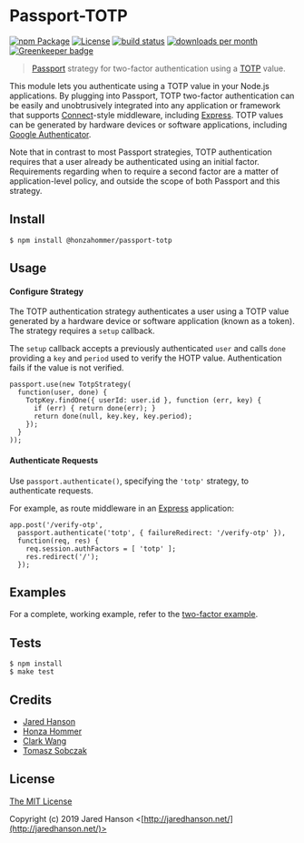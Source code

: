 # Passport-TOTP

[![npm Package](https://img.shields.io/npm/v/@honzahommer/passport-totp.svg)](https://www.npmjs.org/package/@honzahommer/passport-totp)
[![License](https://img.shields.io/npm/l/@honzahommer/passport-totp.svg)](https://github.com/honzahommer/passport-totp/blob/master/LICENSE)
[![build status](https://img.shields.io/travis/honzahommer/passport-totp/master.svg)](http://travis-ci.org/honzahommer/passport-totp)
[![downloads per month](http://img.shields.io/npm/dm/@honzahommer/passport-totp.svg)](https://www.npmjs.org/package/@honzahommer/passport-totp)
[![Greenkeeper badge](https://badges.greenkeeper.io/honzahommer/passport-totp.svg)](https://greenkeeper.io/)

> [Passport](http://passportjs.org/) strategy for two-factor authentication using
a [TOTP](http://tools.ietf.org/html/rfc6238) value.

This module lets you authenticate using a TOTP value in your Node.js
applications.  By plugging into Passport, TOTP two-factor authentication can be
easily and unobtrusively integrated into any application or framework that
supports [Connect](http://www.senchalabs.org/connect/)-style middleware,
including [Express](http://expressjs.com/).  TOTP values can be generated by
hardware devices or software applications, including [Google Authenticator](https://code.google.com/p/google-authenticator/).

Note that in contrast to most Passport strategies, TOTP authentication requires
that a user already be authenticated using an initial factor.  Requirements
regarding when to require a second factor are a matter of application-level
policy, and outside the scope of both Passport and this strategy.

## Install

    $ npm install @honzahommer/passport-totp

## Usage

#### Configure Strategy

The TOTP authentication strategy authenticates a user using a TOTP value
generated by a hardware device or software application (known as a token).  The
strategy requires a `setup` callback.

The `setup` callback accepts a previously authenticated `user` and calls `done`
providing a `key` and `period` used to verify the HOTP value.  Authentication
fails if the value is not verified.

    passport.use(new TotpStrategy(
      function(user, done) {
        TotpKey.findOne({ userId: user.id }, function (err, key) {
          if (err) { return done(err); }
          return done(null, key.key, key.period);
        });
      }
    ));

#### Authenticate Requests

Use `passport.authenticate()`, specifying the `'totp'` strategy, to authenticate
requests.

For example, as route middleware in an [Express](http://expressjs.com/)
application:

    app.post('/verify-otp', 
      passport.authenticate('totp', { failureRedirect: '/verify-otp' }),
      function(req, res) {
        req.session.authFactors = [ 'totp' ];
        res.redirect('/');
      });

## Examples

For a complete, working example, refer to the [two-factor example](https://github.com/honzahommer/passport-totp/tree/master/examples/two-factor).

## Tests

    $ npm install
    $ make test

## Credits

  - [Jared Hanson](http://github.com/jaredhanson)
  - [Honza Hommer](http://github.com/honzahommer)
  - [Clark Wang](http://github.com/clarkorz)
  - [Tomasz Sobczak](http://github.com/codename-)

## License

[The MIT License](http://opensource.org/licenses/MIT)

Copyright (c) 2019 Jared Hanson <[http://jaredhanson.net/](http://jaredhanson.net/)>
